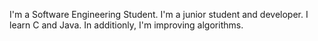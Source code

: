 I'm a Software Engineering Student. I'm a junior student and developer. I learn C and Java. In additionly, I'm improving algorithms.
